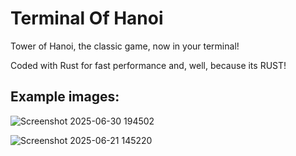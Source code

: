 # Terminal Of Hanoi

Tower of Hanoi, the classic game, now in your terminal!

Coded with Rust for fast performance and, well, because its RUST!


## Example images:
![Screenshot 2025-06-30 194502](https://github.com/user-attachments/assets/5d1b64ca-e15d-4db6-b44c-aa2d24e69e4f)


![Screenshot 2025-06-21 145220](https://github.com/user-attachments/assets/2ef105b8-98a3-4e44-9c63-ff20a2a2cd73)
